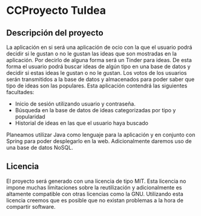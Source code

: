 # CCProyecto TuIdea

## Descripción del proyecto

La aplicación en si será una aplicación de ocio con la que el usuario podrá decidir si le gustan o no le gustan las ideas que son mostradas en la aplicación. Por decirlo de alguna forma será un Tinder para ideas. De esta forma el usuario podrá buscar ideas de algún tipo en una base de datos y decidir si estas ideas le gustan o no le gustan. Los votos de los usuarios serán transmitidos a la base de datos y almacenados para poder saber que tipo de ideas son las populares.
Esta aplicación contendrá las siguientes facultades:
 * Inicio de sesión utilizando usuario y contraseña.
 * Búsqueda en la base de datos de ideas categorizadas por tipo y popularidad
 * Historial de ideas en las que el usuario haya buscado
 
Planeamos utilizar Java como lenguaje para la aplicación y en conjunto con Spring para poder desplegarlo en la web. Adicionalmente daremos uso de una base de datos NoSQL.

## Licencia

El proyecto será generado con una licencia de tipo MIT. Esta licencia no impone muchas limitaciones sobre la reutilización y adicionalmente es altamente compatible con otras licencias como la GNU. Utilizando esta licencia creemos que es posible que no existan problemas a la hora de compartir software.
